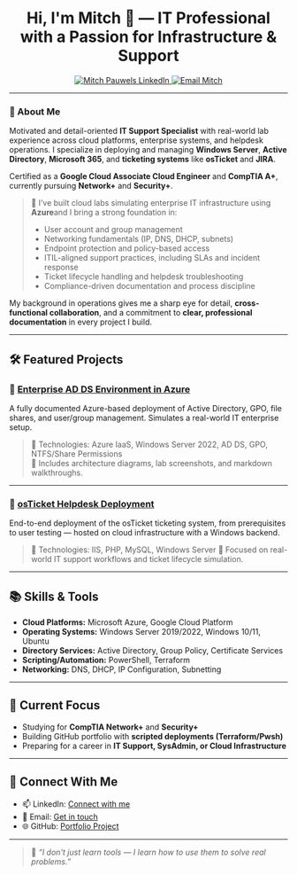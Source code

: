 <h1 align="center">Hi, I'm Mitch 👋 — IT Professional with a Passion for Infrastructure & Support</h1>

<p align="center">
  <a href="https://linkedin.com/in/mitch-pauwels">
    <img src="https://img.shields.io/badge/LinkedIn-Mitch%20Pauwels-blue?style=flat&logo=linkedin" alt="Mitch Pauwels LinkedIn" />
  </a>
  <a href="mailto:mitch.pauwels@proton.me">
    <img src="https://img.shields.io/badge/Email-Contact%20Me-red?style=flat&logo=gmail" alt="Email Mitch" />
  </a>
</p>

---

### 🚀 About Me

Motivated and detail-oriented **IT Support Specialist** with real-world lab experience across cloud platforms, enterprise systems, and helpdesk operations. I specialize in deploying and managing **Windows Server**, **Active Directory**, **Microsoft 365**, and **ticketing systems** like **osTicket** and **JIRA**.

Certified as a **Google Cloud Associate Cloud Engineer** and **CompTIA A+**, currently pursuing **Network+** and **Security+**.

> 🔧 I’ve built cloud labs simulating enterprise IT infrastructure using **Azure**and I bring a strong foundation in:
> - User account and group management  
> - Networking fundamentals (IP, DNS, DHCP, subnets)  
> - Endpoint protection and policy-based access  
> - ITIL-aligned support practices, including SLAs and incident response  
> - Ticket lifecycle handling and helpdesk troubleshooting  
> - Compliance-driven documentation and process discipline

My background in operations gives me a sharp eye for detail, **cross-functional collaboration**, and a commitment to **clear, professional documentation** in every project I build.

---

## 🛠️ Featured Projects

### 🔹 [Enterprise AD DS Environment in Azure](https://github.com/Mitch-Pauwels/Azure-AD-Domain-Lab)
A fully documented Azure-based deployment of Active Directory, GPO, file shares, and user/group management. Simulates a real-world IT enterprise setup.

> 🔧 Technologies: Azure IaaS, Windows Server 2022, AD DS, GPO, NTFS/Share Permissions  
> 📸 Includes architecture diagrams, lab screenshots, and markdown walkthroughs.

---

### 🔹 [osTicket Helpdesk Deployment](https://github.com/yourusername/osticket-lab)
End-to-end deployment of the osTicket ticketing system, from prerequisites to user testing — hosted on cloud infrastructure with a Windows backend.

> 🔧 Technologies: IIS, PHP, MySQL, Windows Server
> 🎯 Focused on real-world IT support workflows and ticket lifecycle simulation.

---

## 📚 Skills & Tools

- **Cloud Platforms:** Microsoft Azure, Google Cloud Platform
- **Operating Systems:** Windows Server 2019/2022, Windows 10/11, Ubuntu  
- **Directory Services:** Active Directory, Group Policy, Certificate Services  
- **Scripting/Automation:** PowerShell, Terraform  
- **Networking:** DNS, DHCP, IP Configuration, Subnetting  

---

## 📌 Current Focus

- Studying for **CompTIA Network+** and **Security+**
- Building GitHub portfolio with **scripted deployments (Terraform/Pwsh)**
- Preparing for a career in **IT Support, SysAdmin, or Cloud Infrastructure**

---

## 🤝 Connect With Me

- 📫 LinkedIn: [Connect with me](https://linkedin.com/in/mitch-pauwels)
- 📧 Email: [Get in touch](mitch.pauwels@proton.me)
- 🌐 GitHub: [Portfolio Project](https://github.com/mitch-pauwels)

---

> 🧠 *“I don't just learn tools — I learn how to use them to solve real problems.”*

